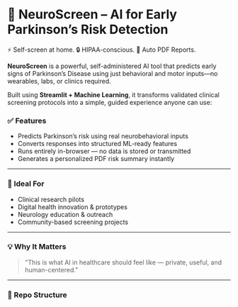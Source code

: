 # 🧠 NeuroScreen – AI for Early Parkinson’s Risk Detection  
⚡ Self-screen at home. 🔒 HIPAA-conscious. 📄 Auto PDF Reports.

**NeuroScreen** is a powerful, self-administered AI tool that predicts early signs of Parkinson’s Disease using just behavioral and motor inputs—no wearables, labs, or clinics required.

Built using **Streamlit + Machine Learning**, it transforms validated clinical screening protocols into a simple, guided experience anyone can use:

### ✅ Features
- Predicts Parkinson’s risk using real neurobehavioral inputs
- Converts responses into structured ML-ready features
- Runs entirely in-browser — no data is stored or transmitted
- Generates a personalized PDF risk summary instantly

---

### 🎯 Ideal For
- Clinical research pilots  
- Digital health innovation & prototypes  
- Neurology education & outreach  
- Community-based screening projects  

---

### 💡 Why It Matters
> "This is what AI in healthcare should feel like — private, useful, and human-centered."

---

### 📁 Repo Structure
